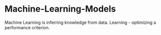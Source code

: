 # Machine-Learning-Models

Machine Learning is inferring knowledge from data. Learning - optimizing a performance criterion.

